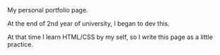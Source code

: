 My personal portfolio page.

At the end of 2nd year of university, I began to dev this.

At that time I learn HTML/CSS by my self, so I write this page as a little practice.
